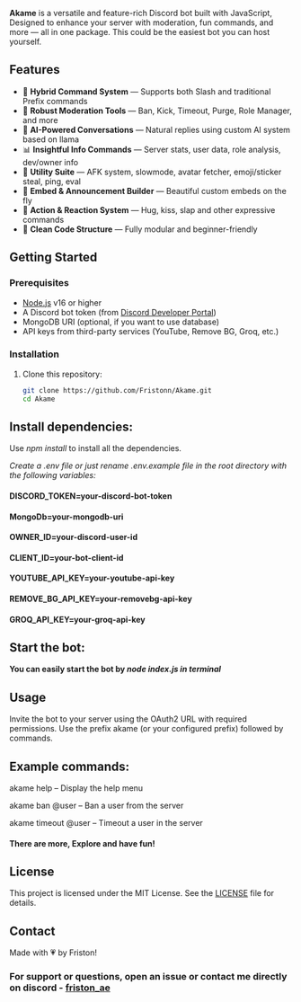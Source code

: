 **Akame** is a versatile and feature-rich Discord bot built with JavaScript, Designed to enhance your server with moderation, fun commands, and more — all in one package. This could be the easiest bot you can host yourself.

## Features

- 🎯 **Hybrid Command System** — Supports both Slash and traditional Prefix commands
- 🔨 **Robust Moderation Tools** — Ban, Kick, Timeout, Purge, Role Manager, and more
- 🧠 **AI-Powered Conversations** — Natural replies using custom AI system based on llama
- 📊 **Insightful Info Commands** — Server stats, user data, role analysis, dev/owner info
- 🧰 **Utility Suite** — AFK system, slowmode, avatar fetcher, emoji/sticker steal, ping, eval
- 🎨 **Embed & Announcement Builder** — Beautiful custom embeds on the fly
- 💬 **Action & Reaction System** — Hug, kiss, slap and other expressive commands
- 📁 **Clean Code Structure** — Fully modular and beginner-friendly

## Getting Started

### Prerequisites

- [Node.js](https://nodejs.org/) v16 or higher
- A Discord bot token (from [Discord Developer Portal](https://discord.com/developers/applications))
- MongoDB URI (optional, if you want to use database)
- API keys from third-party services (YouTube, Remove BG, Groq, etc.)

### Installation

1. Clone this repository:

   ```bash
   git clone https://github.com/Fristonn/Akame.git
   cd Akame
## Install dependencies:
 Use *npm install* to install all the dependencies.
 
_Create a .env file or  just rename .env.example file in the root directory with the following variables:_

#### DISCORD_TOKEN=your-discord-bot-token
#### MongoDb=your-mongodb-uri
#### OWNER_ID=your-discord-user-id
#### CLIENT_ID=your-bot-client-id
#### YOUTUBE_API_KEY=your-youtube-api-key
#### REMOVE_BG_API_KEY=your-removebg-api-key
#### GROQ_API_KEY=your-groq-api-key

## Start the bot:

**You can easily start the bot by _node index.js in terminal_**
## Usage
Invite the bot to your server using the OAuth2 URL with required permissions. Use the prefix akame (or your configured prefix) followed by commands.

## Example commands:

akame help – Display the help menu

akame ban @user – Ban a user from the server

akame timeout @user – Timeout a user in the server

#### There are more, Explore and have fun!

## License
This project is licensed under the MIT License. See the [LICENSE](https://github.com/Fristonn/Akame?tab=MIT-1-ov-file) file for details.

## Contact
Made with 💗 by Friston!
### For support or questions, open an issue or contact me directly on discord - [friston_ae](https://discord.com/users/1240601660984791040)
